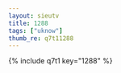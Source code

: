 ```yaml
--- 
layout: sieutv
title: 1288
tags: ["uknow"]
thumb_re: q7t11288
---
```

{% include q7t1 key="1288" %} 

